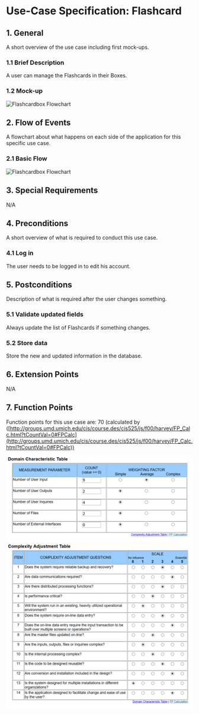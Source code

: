 # Use-Case Specification: Flashcard

## 1. General

A short overview of the use case including first mock-ups.

### 1.1 Brief Description

A user can manage the Flashcards in their Boxes.

### 1.2 Mock-up

![Flashcardbox Flowchart](https://github.com/phoenixfeder/fc-com/raw/master/UseCases/FlashCard/mockup.png)

## 2. Flow of Events

A flowchart about what happens on each side of the application for this specific use case.

### 2.1 Basic Flow

![Flashcardbox Flowchart](https://github.com/phoenixfeder/fc-com/raw/master/UseCases/FlashCard/flashcardFlowchart.png)

## 3. Special Requirements

N/A

## 4. Preconditions

A short overview of what is required to conduct this use case.

### 4.1 Log in

The user needs to be logged in to edit his account.

## 5. Postconditions

Description of what is required after the user changes something.

### 5.1 Validate updated fields

Always update the list of Flashcards if something changes.

### 5.2 Store data

Store the new and updated information in the database.

## 6. Extension Points

N/A

## 7. Function Points

Function points for this use case are: 70 (calculated by ([http://groups.umd.umich.edu/cis/course.des/cis525/js/f00/harvey/FP_Calc.html?tCountVal=0#FPCalc](http://groups.umd.umich.edu/cis/course.des/cis525/js/f00/harvey/FP_Calc.html?tCountVal=0#FPCalc))

![DCT](dct.png)
![CAT](cat.png)

